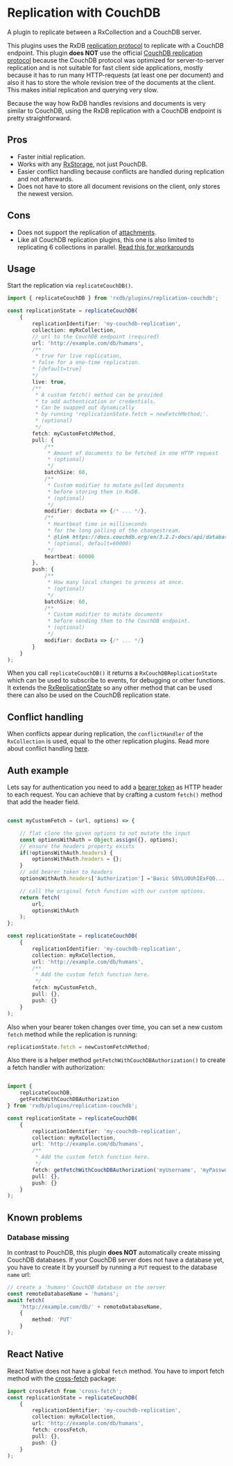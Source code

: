 # Replication with CouchDB

A plugin to replicate between a RxCollection and a CouchDB server.

This plugins uses the RxDB [replication protocol](./replication.md) to replicate with a CouchDB endpoint. This plugin **does NOT** use the official [CouchDB replication protocol](https://docs.couchdb.org/en/3.2.2-docs/replication/protocol.html) because the CouchDB protocol was optimized for server-to-server replication and is not suitable for fast client side applications, mostly because it has to run many HTTP-requests (at least one per document) and also it has to store the whole revision tree of the documents at the client. This makes initial replication and querying very slow.

Because the way how RxDB handles revisions and documents is very similar to CouchDB, using the RxDB replication with a CouchDB endpoint is pretty straightforward.

## Pros

- Faster initial replication.
- Works with any [RxStorage](./rx-storage.md), not just PouchDB.
- Easier conflict handling because conflicts are handled during replication and not afterwards.
- Does not have to store all document revisions on the client, only stores the newest version.

## Cons

- Does not support the replication of [attachments](./rx-attachment.md).
- Like all CouchDB replication plugins, this one is also limited to replicating 6 collections in parallel. [Read this for workarounds](./replication-couchdb.md#limitations)


## Usage

Start the replication via `replicateCouchDB()`.

```ts
import { replicateCouchDB } from 'rxdb/plugins/replication-couchdb';

const replicationState = replicateCouchDB(
    {
        replicationIdentifier: 'my-couchdb-replication',
        collection: myRxCollection,
        // url to the CouchDB endpoint (required)
        url: 'http://example.com/db/humans',
        /**
         * true for live replication,
        * false for a one-time replication.
        * [default=true]
        */
        live: true,
        /**
         * A custom fetch() method can be provided
         * to add authentication or credentials.
         * Can be swapped out dynamically
         * by running 'replicationState.fetch = newFetchMethod;'.
         * (optional)
         */
        fetch: myCustomFetchMethod,
        pull: {
            /**
             * Amount of documents to be fetched in one HTTP request
             * (optional)
             */
            batchSize: 60,
            /**
             * Custom modifier to mutate pulled documents
             * before storing them in RxDB.
             * (optional)
             */
            modifier: docData => {/* ... */}, 
            /**
             * Heartbeat time in milliseconds
             * for the long polling of the changestream.
             * @link https://docs.couchdb.org/en/3.2.2-docs/api/database/changes.html
             * (optional, default=60000)
             */
            heartbeat: 60000
        },
        push: {
            /**
             * How many local changes to process at once.
             * (optional)
             */
            batchSize: 60,
            /**
             * Custom modifier to mutate documents
             * before sending them to the CouchDB endpoint.
             * (optional)
             */
            modifier: docData => {/* ... */} 
        }
    }
);
```

When you call `replicateCouchDB()` it returns a `RxCouchDBReplicationState` which can be used to subscribe to events, for debugging or other functions. It extends the [RxReplicationState](./replication.md) so any other method that can be used there can also be used on the CouchDB replication state.

## Conflict handling

When conflicts appear during replication, the `conflictHandler` of the `RxCollection` is used, equal to the other replication plugins. Read more about conflict handling [here](./replication.md#conflict-handling).

## Auth example

Lets say for authentication you need to add a [bearer token](https://swagger.io/docs/specification/authentication/bearer-authentication/) as HTTP header to each request. You can achieve that by crafting a custom `fetch()` method that add the header field.


```ts

const myCustomFetch = (url, options) => {

    // flat clone the given options to not mutate the input
    const optionsWithAuth = Object.assign({}, options);
    // ensure the headers property exists
    if(!optionsWithAuth.headers) {
        optionsWithAuth.headers = {};
    }
    // add bearer token to headers
    optionsWithAuth.headers['Authorization'] ='Basic S0VLU0UhIExFQ0...';

    // call the original fetch function with our custom options.
    return fetch(
        url,
        optionsWithAuth
    );
};

const replicationState = replicateCouchDB(
    {
        replicationIdentifier: 'my-couchdb-replication',
        collection: myRxCollection,
        url: 'http://example.com/db/humans',
        /**
         * Add the custom fetch function here.
         */
        fetch: myCustomFetch,
        pull: {},
        push: {}
    }
);
```

Also when your bearer token changes over time, you can set a new custom `fetch` method while the replication is running:

```ts
replicationState.fetch = newCustomFetchMethod;
```

Also there is a helper method `getFetchWithCouchDBAuthorization()` to create a fetch handler with authorization:

```ts

import { 
    replicateCouchDB,
    getFetchWithCouchDBAuthorization
} from 'rxdb/plugins/replication-couchdb';

const replicationState = replicateCouchDB(
    {
        replicationIdentifier: 'my-couchdb-replication',
        collection: myRxCollection,
        url: 'http://example.com/db/humans',
        /**
         * Add the custom fetch function here.
         */
        fetch: getFetchWithCouchDBAuthorization('myUsername', 'myPassword'),
        pull: {},
        push: {}
    }
);
```


## Known problems

### Database missing

In contrast to PouchDB, this plugin **does NOT** automatically create missing CouchDB databases.
If your CouchDB server does not have a database yet, you have to create it by yourself by running a `PUT` request to the database `name` url:

```ts
// create a 'humans' CouchDB database on the server
const remoteDatabaseName = 'humans';
await fetch(
    'http://example.com/db/' + remoteDatabaseName,
    {
        method: 'PUT'
    }
);
```

## React Native

React Native does not have a global `fetch` method. You have to import fetch method with the [cross-fetch](https://www.npmjs.com/package/cross-fetch) package:

```ts
import crossFetch from 'cross-fetch';
const replicationState = replicateCouchDB(
    {
        replicationIdentifier: 'my-couchdb-replication',
        collection: myRxCollection,
        url: 'http://example.com/db/humans',
        fetch: crossFetch,
        pull: {},
        push: {}
    }
);
```
